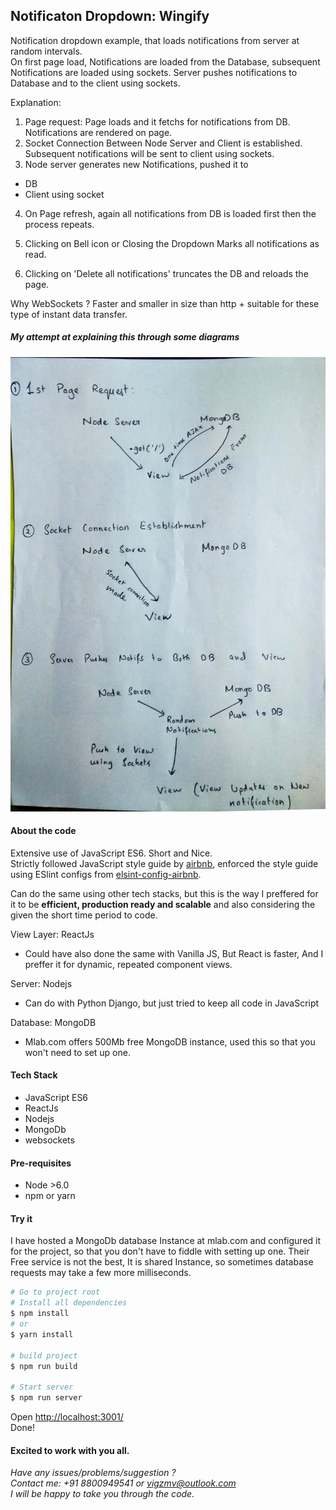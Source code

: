 ## Notificaton Dropdown: Wingify

Notification dropdown example, that loads notifications from server at random intervals.  
On first page load, Notifications are loaded from the Database, subsequent Notifications are loaded using sockets.
Server pushes notifications to Database and to the client using sockets.

Explanation:
1. Page request: Page loads and it fetchs for notifications from DB. Notifications are rendered on page.
2. Socket Connection Between Node Server and Client is established. Subsequent notifications will be sent to client using sockets.
3. Node server generates new Notifications, pushed it to
  - DB
  - Client using socket

4. On Page refresh, again all notifications from DB is loaded first then the process repeats.  

5. Clicking on Bell icon or Closing the Dropdown Marks all notifications as read.

6. Clicking on 'Delete all notifications' truncates the DB and reloads the page.

Why WebSockets ? Faster and smaller in size than http + suitable for these type of instant data transfer.

##### My attempt at explaining this through some diagrams
![art](img/art.jpg)

#### About the code
Extensive use of JavaScript ES6. Short and Nice.  
Strictly followed JavaScript style guide by [airbnb](https://github.com/airbnb/javascript), enforced the style guide using ESlint configs from [elsint-config-airbnb](https://www.npmjs.com/package/eslint-config-airbnb).  

Can do the same using other tech stacks, but this is the way I preffered for it to be **efficient, production ready and scalable** and also considering the given the short time period to code.

View Layer: ReactJs
- Could have also done the same with Vanilla JS, But React is faster, And I preffer it for dynamic, repeated component views.

Server: Nodejs
- Can do with Python Django, but just tried to keep all code in JavaScript

Database: MongoDB
- Mlab.com offers 500Mb free MongoDB instance, used this so that you won't need to set up one.

#### Tech Stack
- JavaScript ES6
- ReactJs
- Nodejs
- MongoDb
- websockets  

#### Pre-requisites
- Node  >6.0
- npm or yarn

#### Try it
 I have hosted a MongoDb database Instance at mlab.com and configured it for the project, so that you don't have to fiddle with setting up one.
 Their Free service is not the best, It is shared Instance, so sometimes database requests may take a few more milliseconds.

```sh
# Go to project root
# Install all dependencies
$ npm install
# or
$ yarn install

# build project
$ npm run build

# Start server
$ npm run server
```
Open [http://localhost:3001/](http://localhost:3001/)  
Done!

#### Excited to work with you all.

_Have any issues/problems/suggestion ?  
Contact me: +91 8800949541 or vigzmv@outlook.com  
I will be happy to take you through the code._  
